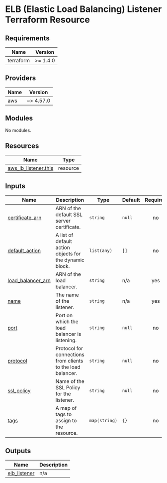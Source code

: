 # ELB (Elastic Load Balancing) Listener Terraform Resource

## Requirements

| Name      | Version  |
| --------- | -------- |
| terraform | >= 1.4.0 |

## Providers

| Name | Version   |
| ---- | --------- |
| aws  | ~> 4.57.0 |

## Modules

No modules.

## Resources

| Name                                                                                                            | Type     |
| --------------------------------------------------------------------------------------------------------------- | -------- |
| [aws_lb_listener.this](https://registry.terraform.io/providers/hashicorp/aws/latest/docs/resources/lb_listener) | resource |

## Inputs

| Name                                                                                 | Description                                                 | Type          | Default | Required |
| ------------------------------------------------------------------------------------ | ----------------------------------------------------------- | ------------- | ------- | :------: |
| <a name="input_certificate_arn"></a> [certificate_arn](#input_certificate_arn)       | ARN of the default SSL server certificate.                  | `string`      | `null`  |    no    |
| <a name="input_default_action"></a> [default_action](#input_default_action)          | A list of default action objects for the dynamic block.     | `list(any)`   | `[]`    |    no    |
| <a name="input_load_balancer_arn"></a> [load_balancer_arn](#input_load_balancer_arn) | ARN of the load balancer.                                   | `string`      | n/a     |   yes    |
| <a name="input_name"></a> [name](#input_name)                                        | The name of the listener.                                   | `string`      | n/a     |   yes    |
| <a name="input_port"></a> [port](#input_port)                                        | Port on which the load balancer is listening.               | `string`      | `null`  |    no    |
| <a name="input_protocol"></a> [protocol](#input_protocol)                            | Protocol for connections from clients to the load balancer. | `string`      | `null`  |    no    |
| <a name="input_ssl_policy"></a> [ssl_policy](#input_ssl_policy)                      | Name of the SSL Policy for the listener.                    | `string`      | `null`  |    no    |
| <a name="input_tags"></a> [tags](#input_tags)                                        | A map of tags to assign to the resource.                    | `map(string)` | `{}`    |    no    |

## Outputs

| Name                                                                    | Description |
| ----------------------------------------------------------------------- | ----------- |
| <a name="output_elb_listener"></a> [elb_listener](#output_elb_listener) | n/a         |

